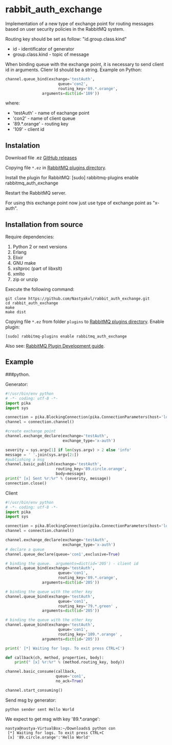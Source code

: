 # rabbit_auth_exchange

Implementation of a new type of exchange point for routing messages based on user security policies in the RabbitMQ system.

Routing key should be set as follow: "id.group.class.kind"
 - id - identificator of generator
 - group.class.kind - topic of message
 
When binding queue with the exchange point, it is necessary  to send client id in arguments. Clienr Id should be a string. 
Example on Python:
```python 
channel.queue_bind(exchange='testAuth',
                       queue='con2',
                       routing_key='89.*.orange', 
		        arguments=dict(id='109'))
```

where:
* 'testAuth' - name of eachange point
* 'con2' - name of client queue
* '89.*.orange' - routing key
* '109' - client id


## Instalation 
                                               
Download file .ez
[GitHub releases](https://github.com/Nastyakvl/Exchage/releases) 

Copying file `*.ez` in [RabbitMQ plugins directory](http://www.rabbitmq.com/relocate.html).

Install the plugin for RabbitMQ:
[sudo] rabbitmq-plugins enable rabbitmq_auth_exchange

Restart the RabbitMQ server.

For using this exchange point now just use type of exchange point as "x-auth".


## Installation from source

Require dependencies:

1. Python 2 or next versions 
2. Erlang 
3. Elixir
4. GNU make
5. xsltproc (part of libxslt)
6. xmlto
7. zip or unzip

Execute the following command:

    git clone https://github.com/Nastyakvl/rabbit_auth_exchange.git
    cd rabbit_auth_exchange
    make
    make dist

Copying file `*.ez` from folder `plugins` to [RabbitMQ plugins directory](http://www.rabbitmq.com/relocate.html).
Enable plugin:

    [sudo] rabbitmq-plugins enable rabbitmq_auth_exchange

Also see: [RabbitMQ Plugin Development guide](http://www.rabbitmq.com/plugin-development.html).


## Example


###python.


Generator:

```python
#!/usr/bin/env python
# -*- coding: utf-8 -*-
import pika
import sys

connection = pika.BlockingConnection(pika.ConnectionParameters(host='localhost'))
channel = connection.channel()

#create exchange point
channel.exchange_declare(exchange='testAuth',
                         exchange_type='x-auth')

severity = sys.argv[1] if len(sys.argv) > 2 else 'info'
message = ' '.join(sys.argv[2:]) 
#publishing a msg
channel.basic_publish(exchange='testAuth',
                      routing_key='89.circle.orange',
                      body=message)
print(" [x] Sent %r:%r" % (severity, message))
connection.close()
```

Client
```python
#!/usr/bin/env python
# -*- coding: utf-8 -*-
import pika
import sys

connection = pika.BlockingConnection(pika.ConnectionParameters(host='localhost'))
channel = connection.channel()

channel.exchange_declare(exchange='testAuth',
                         exchange_type='x-auth')
# declare a queue
channel.queue_declare(queue='con1',exclusive=True)

# binding the queue.  arguments=dict(id='205') - client id
channel.queue_bind(exchange='testAuth',
                       queue='con1',
                       routing_key='89.*.orange', 
		        arguments=dict(id='205'))

# binding the queue with the other key
channel.queue_bind(exchange='testAuth',
                       queue='con1',
                       routing_key='79.*.green' ,
		        arguments=dict(id='205'))

# binding the queue with the other key
channel.queue_bind(exchange='testAuth',
                       queue='con1',
                       routing_key='109.*.orange' ,
		        arguments=dict(id='205'))

print(' [*] Waiting for logs. To exit press CTRL+C')

def callback(ch, method, properties, body):
    print(" [x] %r:%r" % (method.routing_key, body))

channel.basic_consume(callback,
                      queue='con1',
                      no_ack=True)

channel.start_consuming()
```

Send msg by generator:
``` 
python sender sent Hello World
```

We expect to get msg with key '89.*.orange':
```
nastya@nastya-VirtualBox:~/Downloads$ python con
 [*] Waiting for logs. To exit press CTRL+C
 [x] '89.circle.orange':'Hello World'
```


